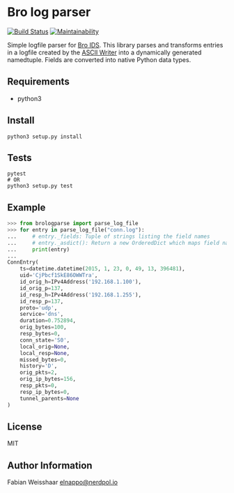 # Bro log parser
[![Build Status](https://travis-ci.org/elnappo/bro-log-parser.svg?branch=master)](https://travis-ci.org/elnappo/bro-log-parser)
[![Maintainability](https://api.codeclimate.com/v1/badges/680163011be7d7903c0f/maintainability)](https://codeclimate.com/github/elnappo/bro-log-parser/maintainability)

Simple logfile parser for [Bro IDS](https://www.bro.org/). This library parses and transforms entries 
in a logfile created by the [ASCII Writer](https://www.bro.org/sphinx/frameworks/logging.html#ascii-writer)
into a dynamically generated namedtuple. Fields are converted into native Python data types.

## Requirements
* python3
 
## Install
    python3 setup.py install

## Tests
    pytest
    # OR
    python3 setup.py test

## Example
```python
>>> from brologparse import parse_log_file
>>> for entry in parse_log_file("conn.log"):
...     # entry._fields: Tuple of strings listing the field names
...     # entry._asdict(): Return a new OrderedDict which maps field names to their corresponding values
...     print(entry)
...
ConnEntry(
    ts=datetime.datetime(2015, 1, 23, 0, 49, 13, 396481),
    uid='CjPbcf1SkE86OWWTra', 
    id_orig_h=IPv4Address('192.168.1.100'),
    id_orig_p=137,
    id_resp_h=IPv4Address('192.168.1.255'),
    id_resp_p=137,
    proto='udp',
    service='dns',
    duration=0.752894,
    orig_bytes=100,
    resp_bytes=0,
    conn_state='S0',
    local_orig=None,
    local_resp=None,
    missed_bytes=0,
    history='D',
    orig_pkts=2,
    orig_ip_bytes=156,
    resp_pkts=0,
    resp_ip_bytes=0,
    tunnel_parents=None
)
```
## License

MIT

## Author Information

Fabian Weisshaar <elnappo@nerdpol.io>
